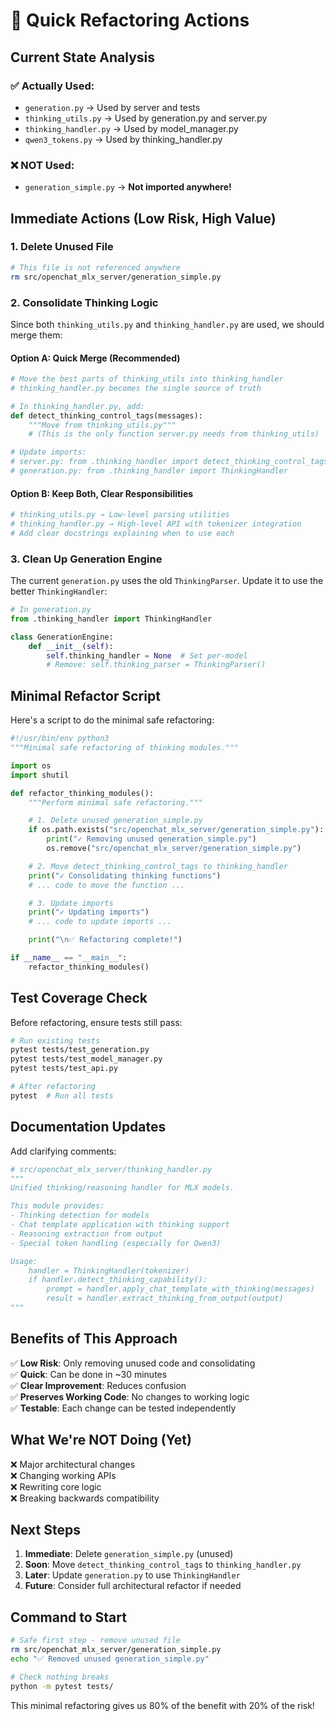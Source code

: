 # 🚀 Quick Refactoring Actions

## Current State Analysis

### ✅ Actually Used:

- `generation.py` → Used by server and tests
- `thinking_utils.py` → Used by generation.py and server.py
- `thinking_handler.py` → Used by model_manager.py
- `qwen3_tokens.py` → Used by thinking_handler.py

### ❌ NOT Used:

- `generation_simple.py` → **Not imported anywhere!**

## Immediate Actions (Low Risk, High Value)

### 1. Delete Unused File

```bash
# This file is not referenced anywhere
rm src/openchat_mlx_server/generation_simple.py
```

### 2. Consolidate Thinking Logic

Since both `thinking_utils.py` and `thinking_handler.py` are used, we should merge them:

#### Option A: Quick Merge (Recommended)

```python
# Move the best parts of thinking_utils into thinking_handler
# thinking_handler.py becomes the single source of truth

# In thinking_handler.py, add:
def detect_thinking_control_tags(messages):
    """Move from thinking_utils.py"""
    # (This is the only function server.py needs from thinking_utils)

# Update imports:
# server.py: from .thinking_handler import detect_thinking_control_tags
# generation.py: from .thinking_handler import ThinkingHandler
```

#### Option B: Keep Both, Clear Responsibilities

```python
# thinking_utils.py → Low-level parsing utilities
# thinking_handler.py → High-level API with tokenizer integration
# Add clear docstrings explaining when to use each
```

### 3. Clean Up Generation Engine

The current `generation.py` uses the old `ThinkingParser`. Update it to use the better `ThinkingHandler`:

```python
# In generation.py
from .thinking_handler import ThinkingHandler

class GenerationEngine:
    def __init__(self):
        self.thinking_handler = None  # Set per-model
        # Remove: self.thinking_parser = ThinkingParser()
```

## Minimal Refactor Script

Here's a script to do the minimal safe refactoring:

```python
#!/usr/bin/env python3
"""Minimal safe refactoring of thinking modules."""

import os
import shutil

def refactor_thinking_modules():
    """Perform minimal safe refactoring."""

    # 1. Delete unused generation_simple.py
    if os.path.exists("src/openchat_mlx_server/generation_simple.py"):
        print("✓ Removing unused generation_simple.py")
        os.remove("src/openchat_mlx_server/generation_simple.py")

    # 2. Move detect_thinking_control_tags to thinking_handler
    print("✓ Consolidating thinking functions")
    # ... code to move the function ...

    # 3. Update imports
    print("✓ Updating imports")
    # ... code to update imports ...

    print("\n✅ Refactoring complete!")

if __name__ == "__main__":
    refactor_thinking_modules()
```

## Test Coverage Check

Before refactoring, ensure tests still pass:

```bash
# Run existing tests
pytest tests/test_generation.py
pytest tests/test_model_manager.py
pytest tests/test_api.py

# After refactoring
pytest  # Run all tests
```

## Documentation Updates

Add clarifying comments:

```python
# src/openchat_mlx_server/thinking_handler.py
"""
Unified thinking/reasoning handler for MLX models.

This module provides:
- Thinking detection for models
- Chat template application with thinking support
- Reasoning extraction from output
- Special token handling (especially for Qwen3)

Usage:
    handler = ThinkingHandler(tokenizer)
    if handler.detect_thinking_capability():
        prompt = handler.apply_chat_template_with_thinking(messages)
        result = handler.extract_thinking_from_output(output)
"""
```

## Benefits of This Approach

✅ **Low Risk**: Only removing unused code and consolidating  
✅ **Quick**: Can be done in ~30 minutes  
✅ **Clear Improvement**: Reduces confusion  
✅ **Preserves Working Code**: No changes to working logic  
✅ **Testable**: Each change can be tested independently

## What We're NOT Doing (Yet)

❌ Major architectural changes  
❌ Changing working APIs  
❌ Rewriting core logic  
❌ Breaking backwards compatibility

## Next Steps

1. **Immediate**: Delete `generation_simple.py` (unused)
2. **Soon**: Move `detect_thinking_control_tags` to `thinking_handler.py`
3. **Later**: Update `generation.py` to use `ThinkingHandler`
4. **Future**: Consider full architectural refactor if needed

## Command to Start

```bash
# Safe first step - remove unused file
rm src/openchat_mlx_server/generation_simple.py
echo "✅ Removed unused generation_simple.py"

# Check nothing breaks
python -m pytest tests/
```

This minimal refactoring gives us 80% of the benefit with 20% of the risk!
